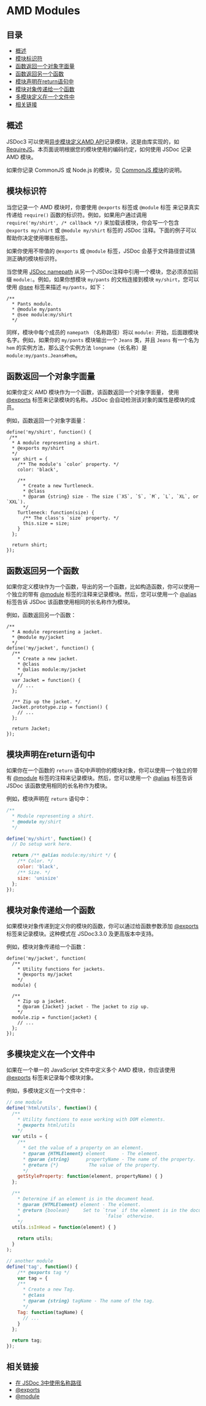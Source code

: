 <!--
title: AMD Modules
order: 204
author: yuer
-->

# AMD Modules

## 目录

- [概述](#概述)
- [模块标识符](#模块标识符)
- [函数返回一个对象字面量](#函数返回一个对象字面量)
- [函数返回另一个函数](#函数返回另一个函数)
- [模块声明在return语句中](#模块声明在return语句中)
- [模块对象传递给一个函数](#模块对象传递给一个函数)
- [多模块定义在一个文件中](#多模块定义在一个文件中)
- [相关链接](#相关链接)

## 概述

JSDoc3 可以使用[异步模块定义AMD API](https://github.com/amdjs/amdjs-api/blob/master/AMD.md)记录模块，这是由库实现的，如 [RequireJS](https://requirejs.org/)。本页面说明根据您的模块使用的编码约定，如何使用 JSDoc 记录 AMD 模块。

如果你记录 CommonJS 或 Node.js 的模块，见 [CommonJS 模块](./howto-commonjs-modules.md)的说明。

## 模块标识符

当您记录一个 AMD 模块时，你要使用 `@exports` 标签或 `@module` 标签 来记录真实传递给 `require()` 函数的标识符。例如，如果用户通过调用 `require('my/shirt', /* callback */)` 来加载该模块，你会写一个包含 `@exports my/shirt` 或 `@module my/shirt` 标签的 JSDoc 注释。下面的例子可以帮助你决定使用哪些标签。

如果你使用不带值的 `@exports` 或 `@module` 标签，JSDoc 会基于文件路径尝试猜测正确的模块标识符。

当您使用 [JSDoc namepath](./about-namepaths.md) 从另一个JSDoc注释中引用一个模块，您必须添加前缀 `module:`。例如，如果你想模块 `my/pants` 的文档连接到模块 `my/shirt`，您可以使用 [@see](./tag-see.md) 标签来描述 `my/pants`，如下：

```
/**
  * Pants module.
  * @module my/pants
  * @see module:my/shirt
  */
```

同样，模块中每个成员的 `namepath` （名称路径）将以 `module:` 开始，后面跟模块名字。例如，如果你的 `my/pants` 模块输出一个 `Jeans` 类，并且 `Jeans` 有一个名为 `hem` 的实例方法，那么这个实例方法 `longname`（长名称）是 `module:my/pants.Jeans#hem`。

## 函数返回一个对象字面量

如果你定义 AMD 模块作为一个函数，该函数返回一个对象字面量， 使用 [@exports](./tags-exports.md) 标签来记录模块的名称。JSDoc 会自动检测该对象的属性是模块的成员。

例如，函数返回一个对象字面量：

```
define('my/shirt', function() {
 /**
  * A module representing a shirt.
  * @exports my/shirt
  */
  var shirt = {
    /** The module's `color` property. */
    color: 'black',

    /**
      * Create a new Turtleneck.
      * @class
      * @param {string} size - The size (`XS`, `S`, `M`, `L`, `XL`, or `XXL`).
      */
    Turtleneck: function(size) {
      /** The class's `size` property. */
      this.size = size;
    }
  };

  return shirt;
});
```

## 函数返回另一个函数

如果你定义模块作为一个函数，导出的另一个函数，比如构造函数，你可以使用一个独立的带有 [@module](./tag-module.md) 标签的注释来记录模块。然后，您可以使用一个 [@alias](./tag-alias.md) 标签告诉 JSDoc 该函数使用相同的长名称作为模块。

例如，函数返回另一个函数：

```
/**
  * A module representing a jacket.
  * @module my/jacket
  */
define('my/jacket', function() {
  /**
    * Create a new jacket.
    * @class
    * @alias module:my/jacket
    */
  var Jacket = function() {
    // ...
  };

  /** Zip up the jacket. */
  Jacket.prototype.zip = function() {
    // ...
  };

  return Jacket;
});
```

## 模块声明在return语句中

如果你在一个函数的 `return` 语句中声明你的模块对象，你可以使用一个独立的带有 [@module](./tag-module.md) 标签的注释来记录模块。然后，您可以使用一个 [@alias](./tag-alias.md) 标签告诉 JSDoc 该函数使用相同的长名称作为模块。

例如，模块声明在 `return` 语句中：

```js
/**
  * Module representing a shirt.
  * @module my/shirt
  */

define('my/shirt', function() {
  // Do setup work here.

  return /** @alias module:my/shirt */ {
    /** Color. */
    color: 'black',
    /** Size. */
    size: 'unisize'
  };
});
```

## 模块对象传递给一个函数

如果模块对象传递到定义你的模块的函数，你可以通过给函数参数添加 [@exports](./tag-exports.md) 标签来记录模块。这种模式在 JSDoc3.3.0 及更高版本中支持。

例如，模块对象传递给一个函数：

```
define('my/jacket', function(
  /**
    * Utility functions for jackets.
    * @exports my/jacket
    */
  module) {

  /**
    * Zip up a jacket.
    * @param {Jacket} jacket - The jacket to zip up.
    */
  module.zip = function(jacket) {
    // ...
  };
});
```

## 多模块定义在一个文件中

如果在一个单一的 JavaScript 文件中定义多个 AMD 模块，你应该使用 [@exports](./tag-exports.md) 标签来记录每个模块对象。

例如，多模块定义在一个文件中：

```js
// one module
define('html/utils', function() {
  /**
    * Utility functions to ease working with DOM elements.
    * @exports html/utils
    */
  var utils = {
    /**
      * Get the value of a property on an element.
      * @param {HTMLElement} element      - The element.
      * @param {string}      propertyName - The name of the property.
      * @return {*}           The value of the property.
      */
    getStyleProperty: function(element, propertyName) { }
  };

  /**
    * Determine if an element is in the document head.
    * @param {HTMLElement} element - The element.
    * @return {boolean}     Set to `true` if the element is in the document head,
    *                               `false` otherwise.
    */
  utils.isInHead = function(element) { }

    return utils;
  }
);

// another module
define('tag', function() {
    /** @exports tag */
    var tag = {
    /**
      * Create a new Tag.
      * @class
      * @param {string} tagName - The name of the tag.
      */
    Tag: function(tagName) {
      // ...
    }
  };

  return tag;
});
```

## 相关链接

- [在 JSDoc 3中使用名称路径](./about-namepaths.md)
- [@exports](./tags-exports.md)
- [@module](./tags-module.md)
